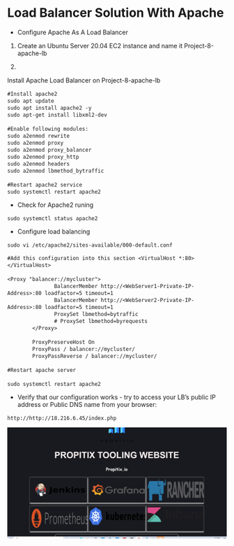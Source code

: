 # Load Balancer Solution With Apache

* Configure Apache As A Load Balancer

1. Create an Ubuntu Server 20.04 EC2 instance and name it Project-8-apache-lb

2. 
Install Apache Load Balancer on Project-8-apache-lb



```
#Install apache2
sudo apt update
sudo apt install apache2 -y
sudo apt-get install libxml2-dev

#Enable following modules:
sudo a2enmod rewrite
sudo a2enmod proxy
sudo a2enmod proxy_balancer
sudo a2enmod proxy_http
sudo a2enmod headers
sudo a2enmod lbmethod_bytraffic

#Restart apache2 service
sudo systemctl restart apache2
```

* Check for Apache2 runing

```
sudo systemctl status apache2
```

* Configure load balancing

```
sudo vi /etc/apache2/sites-available/000-default.conf
```
```
#Add this configuration into this section <VirtualHost *:80>  </VirtualHost>

<Proxy "balancer://mycluster">
               BalancerMember http://<WebServer1-Private-IP-Address>:80 loadfactor=5 timeout=1
               BalancerMember http://<WebServer2-Private-IP-Address>:80 loadfactor=5 timeout=1
               ProxySet lbmethod=bytraffic
               # ProxySet lbmethod=byrequests
        </Proxy>

        ProxyPreserveHost On
        ProxyPass / balancer://mycluster/
        ProxyPassReverse / balancer://mycluster/

#Restart apache server

sudo systemctl restart apache2
```
* Verify that our configuration works - try to access your LB’s public IP address or Public DNS name from your browser:

```
http://http://18.216.6.45/index.php
```


![Image](Images/prj-8-final.png)



